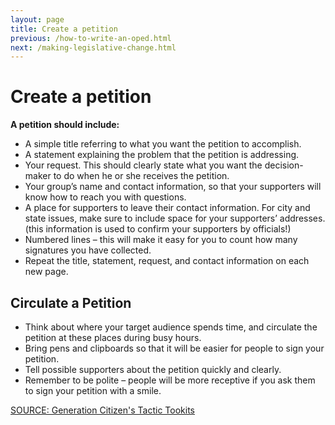 ```yaml
---
layout: page
title: Create a petition
previous: /how-to-write-an-oped.html
next: /making-legislative-change.html
---
```


Create a petition
=================
**A petition should include:**
* A simple title referring to what you want the petition to accomplish.
* A statement explaining the problem that the petition is addressing.
* Your request. This should clearly state what you want the decision-maker to do when he or she receives the petition.
* Your group’s name and contact information, so that your supporters will know how to reach you with questions.
* A place for supporters to leave their contact information. For city and state issues, make sure to include space for your supporters’ addresses. (this information is used to confirm your supporters by officials!)
* Numbered lines – this will make it easy for you to count how many signatures you have collected.
* Repeat the title, statement, request, and contact information on each new page.

Circulate a Petition
---------------

* Think about where your target audience spends time, and circulate the petition at these places during busy hours.
* Bring pens and clipboards so that it will be easier for people to sign your petition.
* Tell possible supporters about the petition quickly and clearly.
* Remember to be polite – people will be more receptive if you ask them to sign your petition with a smile.

[SOURCE: Generation Citizen's Tactic Tookits]( http://generationcitizenma.weebly.com/uploads/4/8/8/4/4884795/v7.5_tactic_toolkits.pdf)
